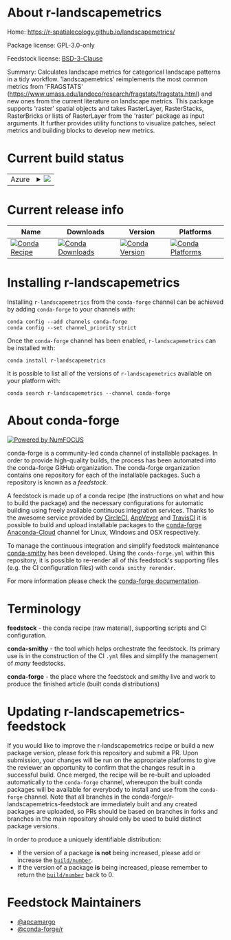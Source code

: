 About r-landscapemetrics
========================

Home: https://r-spatialecology.github.io/landscapemetrics/

Package license: GPL-3.0-only

Feedstock license: [BSD-3-Clause](https://github.com/conda-forge/r-landscapemetrics-feedstock/blob/master/LICENSE.txt)

Summary: Calculates landscape metrics for categorical landscape patterns in  a tidy workflow. 'landscapemetrics' reimplements the most common metrics from 'FRAGSTATS' (<https://www.umass.edu/landeco/research/fragstats/fragstats.html>)  and new ones from the current literature on landscape metrics. This package supports 'raster' spatial objects and takes  RasterLayer, RasterStacks, RasterBricks or lists of RasterLayer from the 'raster' package as input arguments. It further provides utility functions to visualize patches, select metrics and building blocks to develop new  metrics.

Current build status
====================


<table>
    
  <tr>
    <td>Azure</td>
    <td>
      <details>
        <summary>
          <a href="https://dev.azure.com/conda-forge/feedstock-builds/_build/latest?definitionId=5756&branchName=master">
            <img src="https://dev.azure.com/conda-forge/feedstock-builds/_apis/build/status/r-landscapemetrics-feedstock?branchName=master">
          </a>
        </summary>
        <table>
          <thead><tr><th>Variant</th><th>Status</th></tr></thead>
          <tbody><tr>
              <td>linux_64_r_base4.0</td>
              <td>
                <a href="https://dev.azure.com/conda-forge/feedstock-builds/_build/latest?definitionId=5756&branchName=master">
                  <img src="https://dev.azure.com/conda-forge/feedstock-builds/_apis/build/status/r-landscapemetrics-feedstock?branchName=master&jobName=linux&configuration=linux_64_r_base4.0" alt="variant">
                </a>
              </td>
            </tr><tr>
              <td>linux_64_r_base4.1</td>
              <td>
                <a href="https://dev.azure.com/conda-forge/feedstock-builds/_build/latest?definitionId=5756&branchName=master">
                  <img src="https://dev.azure.com/conda-forge/feedstock-builds/_apis/build/status/r-landscapemetrics-feedstock?branchName=master&jobName=linux&configuration=linux_64_r_base4.1" alt="variant">
                </a>
              </td>
            </tr><tr>
              <td>osx_64_r_base4.0</td>
              <td>
                <a href="https://dev.azure.com/conda-forge/feedstock-builds/_build/latest?definitionId=5756&branchName=master">
                  <img src="https://dev.azure.com/conda-forge/feedstock-builds/_apis/build/status/r-landscapemetrics-feedstock?branchName=master&jobName=osx&configuration=osx_64_r_base4.0" alt="variant">
                </a>
              </td>
            </tr><tr>
              <td>osx_64_r_base4.1</td>
              <td>
                <a href="https://dev.azure.com/conda-forge/feedstock-builds/_build/latest?definitionId=5756&branchName=master">
                  <img src="https://dev.azure.com/conda-forge/feedstock-builds/_apis/build/status/r-landscapemetrics-feedstock?branchName=master&jobName=osx&configuration=osx_64_r_base4.1" alt="variant">
                </a>
              </td>
            </tr><tr>
              <td>win_64_r_base4.0</td>
              <td>
                <a href="https://dev.azure.com/conda-forge/feedstock-builds/_build/latest?definitionId=5756&branchName=master">
                  <img src="https://dev.azure.com/conda-forge/feedstock-builds/_apis/build/status/r-landscapemetrics-feedstock?branchName=master&jobName=win&configuration=win_64_r_base4.0" alt="variant">
                </a>
              </td>
            </tr><tr>
              <td>win_64_r_base4.1</td>
              <td>
                <a href="https://dev.azure.com/conda-forge/feedstock-builds/_build/latest?definitionId=5756&branchName=master">
                  <img src="https://dev.azure.com/conda-forge/feedstock-builds/_apis/build/status/r-landscapemetrics-feedstock?branchName=master&jobName=win&configuration=win_64_r_base4.1" alt="variant">
                </a>
              </td>
            </tr>
          </tbody>
        </table>
      </details>
    </td>
  </tr>
</table>

Current release info
====================

| Name | Downloads | Version | Platforms |
| --- | --- | --- | --- |
| [![Conda Recipe](https://img.shields.io/badge/recipe-r--landscapemetrics-green.svg)](https://anaconda.org/conda-forge/r-landscapemetrics) | [![Conda Downloads](https://img.shields.io/conda/dn/conda-forge/r-landscapemetrics.svg)](https://anaconda.org/conda-forge/r-landscapemetrics) | [![Conda Version](https://img.shields.io/conda/vn/conda-forge/r-landscapemetrics.svg)](https://anaconda.org/conda-forge/r-landscapemetrics) | [![Conda Platforms](https://img.shields.io/conda/pn/conda-forge/r-landscapemetrics.svg)](https://anaconda.org/conda-forge/r-landscapemetrics) |

Installing r-landscapemetrics
=============================

Installing `r-landscapemetrics` from the `conda-forge` channel can be achieved by adding `conda-forge` to your channels with:

```
conda config --add channels conda-forge
conda config --set channel_priority strict
```

Once the `conda-forge` channel has been enabled, `r-landscapemetrics` can be installed with:

```
conda install r-landscapemetrics
```

It is possible to list all of the versions of `r-landscapemetrics` available on your platform with:

```
conda search r-landscapemetrics --channel conda-forge
```


About conda-forge
=================

[![Powered by NumFOCUS](https://img.shields.io/badge/powered%20by-NumFOCUS-orange.svg?style=flat&colorA=E1523D&colorB=007D8A)](http://numfocus.org)

conda-forge is a community-led conda channel of installable packages.
In order to provide high-quality builds, the process has been automated into the
conda-forge GitHub organization. The conda-forge organization contains one repository
for each of the installable packages. Such a repository is known as a *feedstock*.

A feedstock is made up of a conda recipe (the instructions on what and how to build
the package) and the necessary configurations for automatic building using freely
available continuous integration services. Thanks to the awesome service provided by
[CircleCI](https://circleci.com/), [AppVeyor](https://www.appveyor.com/)
and [TravisCI](https://travis-ci.com/) it is possible to build and upload installable
packages to the [conda-forge](https://anaconda.org/conda-forge)
[Anaconda-Cloud](https://anaconda.org/) channel for Linux, Windows and OSX respectively.

To manage the continuous integration and simplify feedstock maintenance
[conda-smithy](https://github.com/conda-forge/conda-smithy) has been developed.
Using the ``conda-forge.yml`` within this repository, it is possible to re-render all of
this feedstock's supporting files (e.g. the CI configuration files) with ``conda smithy rerender``.

For more information please check the [conda-forge documentation](https://conda-forge.org/docs/).

Terminology
===========

**feedstock** - the conda recipe (raw material), supporting scripts and CI configuration.

**conda-smithy** - the tool which helps orchestrate the feedstock.
                   Its primary use is in the construction of the CI ``.yml`` files
                   and simplify the management of *many* feedstocks.

**conda-forge** - the place where the feedstock and smithy live and work to
                  produce the finished article (built conda distributions)


Updating r-landscapemetrics-feedstock
=====================================

If you would like to improve the r-landscapemetrics recipe or build a new
package version, please fork this repository and submit a PR. Upon submission,
your changes will be run on the appropriate platforms to give the reviewer an
opportunity to confirm that the changes result in a successful build. Once
merged, the recipe will be re-built and uploaded automatically to the
`conda-forge` channel, whereupon the built conda packages will be available for
everybody to install and use from the `conda-forge` channel.
Note that all branches in the conda-forge/r-landscapemetrics-feedstock are
immediately built and any created packages are uploaded, so PRs should be based
on branches in forks and branches in the main repository should only be used to
build distinct package versions.

In order to produce a uniquely identifiable distribution:
 * If the version of a package **is not** being increased, please add or increase
   the [``build/number``](https://docs.conda.io/projects/conda-build/en/latest/resources/define-metadata.html#build-number-and-string).
 * If the version of a package **is** being increased, please remember to return
   the [``build/number``](https://docs.conda.io/projects/conda-build/en/latest/resources/define-metadata.html#build-number-and-string)
   back to 0.

Feedstock Maintainers
=====================

* [@apcamargo](https://github.com/apcamargo/)
* [@conda-forge/r](https://github.com/conda-forge/r/)

